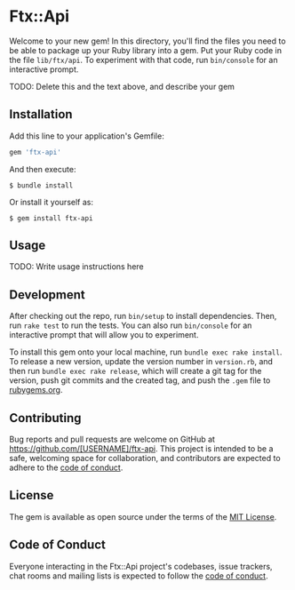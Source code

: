 # Ftx::Api

Welcome to your new gem! In this directory, you'll find the files you need to be able to package up your Ruby library into a gem. Put your Ruby code in the file `lib/ftx/api`. To experiment with that code, run `bin/console` for an interactive prompt.

TODO: Delete this and the text above, and describe your gem

## Installation

Add this line to your application's Gemfile:

```ruby
gem 'ftx-api'
```

And then execute:

    $ bundle install

Or install it yourself as:

    $ gem install ftx-api

## Usage

TODO: Write usage instructions here

## Development

After checking out the repo, run `bin/setup` to install dependencies. Then, run `rake test` to run the tests. You can also run `bin/console` for an interactive prompt that will allow you to experiment.

To install this gem onto your local machine, run `bundle exec rake install`. To release a new version, update the version number in `version.rb`, and then run `bundle exec rake release`, which will create a git tag for the version, push git commits and the created tag, and push the `.gem` file to [rubygems.org](https://rubygems.org).

## Contributing

Bug reports and pull requests are welcome on GitHub at https://github.com/[USERNAME]/ftx-api. This project is intended to be a safe, welcoming space for collaboration, and contributors are expected to adhere to the [code of conduct](https://github.com/[USERNAME]/ftx-api/blob/master/CODE_OF_CONDUCT.md).

## License

The gem is available as open source under the terms of the [MIT License](https://opensource.org/licenses/MIT).

## Code of Conduct

Everyone interacting in the Ftx::Api project's codebases, issue trackers, chat rooms and mailing lists is expected to follow the [code of conduct](https://github.com/[USERNAME]/ftx-api/blob/master/CODE_OF_CONDUCT.md).
